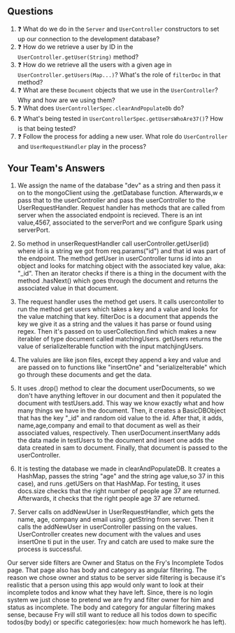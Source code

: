 ## Questions

1. :question: What do we do in the `Server` and `UserController` constructors
to set up our connection to the development database?
2. :question: How do we retrieve a user by ID in the `UserController.getUser(String)` method?
3. :question: How do we retrieve all the users with a given age 
in `UserController.getUsers(Map...)`? What's the role of `filterDoc` in that
method?
4. :question: What are these `Document` objects that we use in the `UserController`? 
Why and how are we using them?
5. :question: What does `UserControllerSpec.clearAndPopulateDb` do?
6. :question: What's being tested in `UserControllerSpec.getUsersWhoAre37()`?
How is that being tested?
7. :question: Follow the process for adding a new user. What role do `UserController` and 
`UserRequestHandler` play in the process?

## Your Team's Answers

1. We assign the name of the database "dev" as a string and then pass it on to the mongoClient using the .getDatabase function. Afterwards,w e pass that to the userController and pass the userController to the UserRequestHandler. Request handler has methods that are called from server when the associated endpoint is recieved. There is an int value,4567, associated to the serverPort and we configure Spark using serverPort.


2. So method in unserRequestHandler call userController.getUser(id) where id is a string we got from req.params("id") and that id was part of the endpoint. The method getUser in userController turns id into an object and looks for matching object with the associated key value, aka: "_id". Then an iterator checks if there is a thing in the document with the method .hasNext() which goes through the document and returns the associated value in that document.

3. The request handler uses the method get users. It calls usercontoller to run the method get users which takes a key and a value and looks for the value matching that key. filterDoc is a document that appends the key we give it as a string and the values it has parse or found using regex. Then it's passed on to userCollection.find which makes a new iterabler of type document called matchingUsers. getUsers returns the value of serializeIterable function with the input matchjingUsers.

4. The valuies are like json files, except they append a key and value and are passed on to functions like "insertOne" and "serializeIterable" which go through these documents and get the data.

5. It uses .drop() method to clear the document userDocuments, so we don't have anything leftover in our document and then it populated the document with testUsers.add. This way we know exactly what and how many things we have in the document. Then, it creates a BasicDBObject that has the key "_id" and random oid value to the id. After that, it adds, name,age,company and email to that document as well as their associated values, respectively. Then userDocument.insertMany adds the data made in testUsers to the document and insert one adds the data created in sam to document. Finally, that document is passed to the userController.

6. It is testing the database we made in clearAndPopulateDB. It creates a HashMap, passes the string "age" and the string age value,so 37 in this case), and runs .getUSers on that HashMap. For testing, it uses docs.size checks that the right number of people age 37 are  returned. Afterwards, it checks that the right people age 37 are returned.

7. Server calls on addNewUser in UserRequestHandler, which gets the name, age, company and email using .getString from server. Then it calls the addNewUser in userController passing on the values. UserController creates new document with the values and uses insertOne ti put in the user. Try and catch are used to make sure the process is successful.


Our server side filters are Owner and Status on the Fry's Incomplete Todos page. That page also has body and category as angular filtering. The reason we chose owner and status to be server side filtering is because it's realistic that a person using this app would only want to look at their incomplete todos and know what they have left. Since, there is no login system we just chose to pretend we are fry and filter owner for him and status as incomplete. The body and category for angular filtering makes sense, because Fry will still want to reduce all his todos down to specific todos(by body) or specific categories(ex: how much homework he has left).

